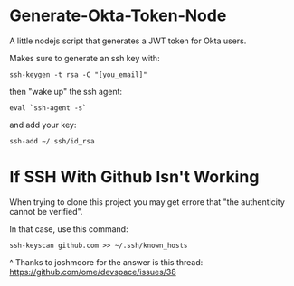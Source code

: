 # Generate-Okta-Token-Node
A little nodejs script that generates a JWT token for Okta users.



Makes sure to generate an ssh key with:
```
ssh-keygen -t rsa -C "[you_email]" 
```

then "wake up" the ssh agent:
```
eval `ssh-agent -s`
```

and add your key:
```
ssh-add ~/.ssh/id_rsa
```


# If SSH With Github Isn't Working
When trying to clone this project you may get errore that "the authenticity cannot be verified". 

In that case, use this command:
```
ssh-keyscan github.com >> ~/.ssh/known_hosts
```

^ Thanks to joshmoore for the answer is this thread: https://github.com/ome/devspace/issues/38

